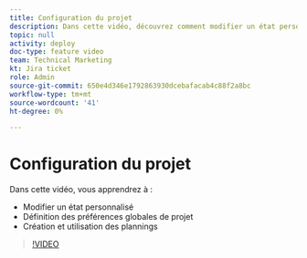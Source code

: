 ```yaml
---
title: Configuration du projet
description: Dans cette vidéo, découvrez comment modifier un état personnalisé, définir des préférences de projet globales et créer des planifications.
topic: null
activity: deploy
doc-type: feature video
team: Technical Marketing
kt: Jira ticket
role: Admin
source-git-commit: 650e4d346e1792863930dcebafacab4c88f2a8bc
workflow-type: tm+mt
source-wordcount: '41'
ht-degree: 0%

---
```


# Configuration du projet

Dans cette vidéo, vous apprendrez à :

* Modifier un état personnalisé
* Définition des préférences globales de projet
* Création et utilisation des plannings

>[!VIDEO](https://video.tv.adobe.com/v/335065/?quality=12&learn=on)
